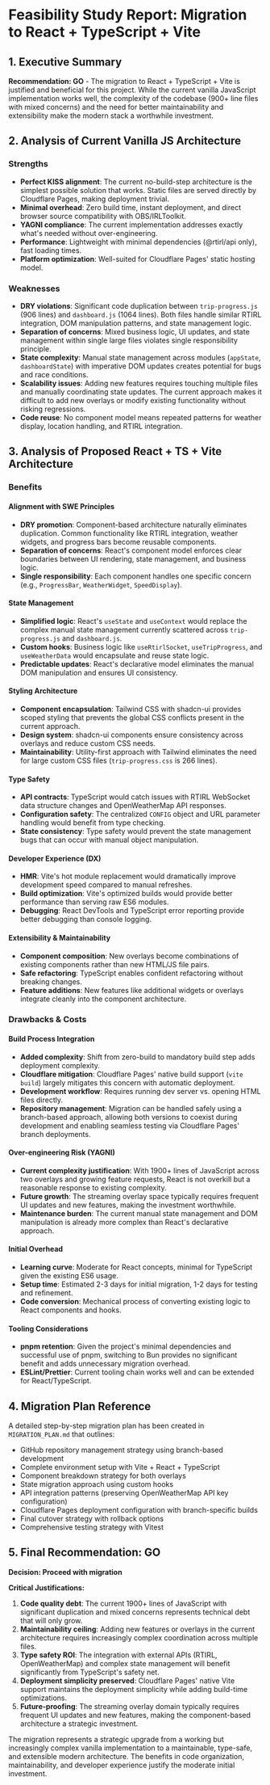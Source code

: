 # Feasibility Study Report: Migration to React + TypeScript + Vite

## 1. Executive Summary

**Recommendation: GO** - The migration to React + TypeScript + Vite is justified and beneficial for this project. While the current vanilla JavaScript implementation works well, the complexity of the codebase (900+ line files with mixed concerns) and the need for better maintainability and extensibility make the modern stack a worthwhile investment.

## 2. Analysis of Current Vanilla JS Architecture

### Strengths
- **Perfect KISS alignment**: The current no-build-step architecture is the simplest possible solution that works. Static files are served directly by Cloudflare Pages, making deployment trivial.
- **Minimal overhead**: Zero build time, instant deployment, and direct browser source compatibility with OBS/IRLToolkit.
- **YAGNI compliance**: The current implementation addresses exactly what's needed without over-engineering.
- **Performance**: Lightweight with minimal dependencies (@rtirl/api only), fast loading times.
- **Platform optimization**: Well-suited for Cloudflare Pages' static hosting model.

### Weaknesses
- **DRY violations**: Significant code duplication between `trip-progress.js` (906 lines) and `dashboard.js` (1064 lines). Both files handle similar RTIRL integration, DOM manipulation patterns, and state management logic.
- **Separation of concerns**: Mixed business logic, UI updates, and state management within single large files violates single responsibility principle.
- **State complexity**: Manual state management across modules (`appState`, `dashboardState`) with imperative DOM updates creates potential for bugs and race conditions.
- **Scalability issues**: Adding new features requires touching multiple files and manually coordinating state updates. The current approach makes it difficult to add new overlays or modify existing functionality without risking regressions.
- **Code reuse**: No component model means repeated patterns for weather display, location handling, and RTIRL integration.

## 3. Analysis of Proposed React + TS + Vite Architecture

### Benefits

#### Alignment with SWE Principles
- **DRY promotion**: Component-based architecture naturally eliminates duplication. Common functionality like RTIRL integration, weather widgets, and progress bars become reusable components.
- **Separation of concerns**: React's component model enforces clear boundaries between UI rendering, state management, and business logic.
- **Single responsibility**: Each component handles one specific concern (e.g., `ProgressBar`, `WeatherWidget`, `SpeedDisplay`).

#### State Management
- **Simplified logic**: React's `useState` and `useContext` would replace the complex manual state management currently scattered across `trip-progress.js` and `dashboard.js`.
- **Custom hooks**: Business logic like `useRtirlSocket`, `useTripProgress`, and `useWeatherData` would encapsulate and reuse state logic.
- **Predictable updates**: React's declarative model eliminates the manual DOM manipulation and ensures UI consistency.

#### Styling Architecture
- **Component encapsulation**: Tailwind CSS with shadcn-ui provides scoped styling that prevents the global CSS conflicts present in the current approach.
- **Design system**: shadcn-ui components ensure consistency across overlays and reduce custom CSS needs.
- **Maintainability**: Utility-first approach with Tailwind eliminates the need for large custom CSS files (`trip-progress.css` is 266 lines).

#### Type Safety
- **API contracts**: TypeScript would catch issues with RTIRL WebSocket data structure changes and OpenWeatherMap API responses.
- **Configuration safety**: The centralized `CONFIG` object and URL parameter handling would benefit from type checking.
- **State consistency**: Type safety would prevent the state management bugs that can occur with manual object manipulation.

#### Developer Experience (DX)
- **HMR**: Vite's hot module replacement would dramatically improve development speed compared to manual refreshes.
- **Build optimization**: Vite's optimized builds would provide better performance than serving raw ES6 modules.
- **Debugging**: React DevTools and TypeScript error reporting provide better debugging than console logging.

#### Extensibility & Maintainability
- **Component composition**: New overlays become combinations of existing components rather than new HTML/JS file pairs.
- **Safe refactoring**: TypeScript enables confident refactoring without breaking changes.
- **Feature additions**: New features like additional widgets or overlays integrate cleanly into the component architecture.

### Drawbacks & Costs

#### Build Process Integration
- **Added complexity**: Shift from zero-build to mandatory build step adds deployment complexity.
- **Cloudflare mitigation**: Cloudflare Pages' native build support (`vite build`) largely mitigates this concern with automatic deployment.
- **Development workflow**: Requires running dev server vs. opening HTML files directly.
- **Repository management**: Migration can be handled safely using a branch-based approach, allowing both versions to coexist during development and enabling seamless testing via Cloudflare Pages' branch deployments.

#### Over-engineering Risk (YAGNI)
- **Current complexity justification**: With 1900+ lines of JavaScript across two overlays and growing feature requests, React is not overkill but a reasonable response to existing complexity.
- **Future growth**: The streaming overlay space typically requires frequent UI updates and new features, making the investment worthwhile.
- **Maintenance burden**: The current manual state management and DOM manipulation is already more complex than React's declarative approach.

#### Initial Overhead
- **Learning curve**: Moderate for React concepts, minimal for TypeScript given the existing ES6 usage.
- **Setup time**: Estimated 2-3 days for initial migration, 1-2 days for testing and refinement.
- **Code conversion**: Mechanical process of converting existing logic to React components and hooks.

#### Tooling Considerations
- **pnpm retention**: Given the project's minimal dependencies and successful use of pnpm, switching to Bun provides no significant benefit and adds unnecessary migration overhead.
- **ESLint/Prettier**: Current tooling chain works well and can be extended for React/TypeScript.

## 4. Migration Plan Reference

A detailed step-by-step migration plan has been created in `MIGRATION_PLAN.md` that outlines:
- GitHub repository management strategy using branch-based development
- Complete environment setup with Vite + React + TypeScript
- Component breakdown strategy for both overlays
- State migration approach using custom hooks
- API integration patterns (preserving OpenWeatherMap API key configuration)
- Cloudflare Pages deployment configuration with branch-specific builds
- Final cutover strategy with rollback options
- Comprehensive testing strategy with Vitest

## 5. Final Recommendation: GO

**Decision: Proceed with migration**

**Critical Justifications:**
1. **Code quality debt**: The current 1900+ lines of JavaScript with significant duplication and mixed concerns represents technical debt that will only grow.
2. **Maintainability ceiling**: Adding new features or overlays in the current architecture requires increasingly complex coordination across multiple files.
3. **Type safety ROI**: The integration with external APIs (RTIRL, OpenWeatherMap) and complex state management will benefit significantly from TypeScript's safety net.
4. **Deployment simplicity preserved**: Cloudflare Pages' native Vite support maintains the deployment simplicity while adding build-time optimizations.
5. **Future-proofing**: The streaming overlay domain typically requires frequent UI updates and new features, making the component-based architecture a strategic investment.

The migration represents a strategic upgrade from a working but increasingly complex vanilla implementation to a maintainable, type-safe, and extensible modern architecture. The benefits in code organization, maintainability, and developer experience justify the moderate initial investment. 
